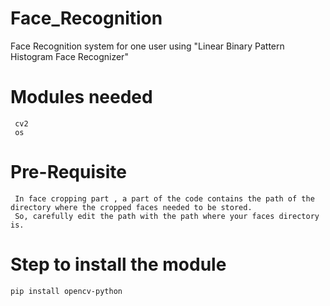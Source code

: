 # Face_Recognition
Face Recognition system for one user using "Linear Binary Pattern Histogram Face Recognizer"
# Modules needed  
     cv2
     os 
# Pre-Requisite
     In face cropping part , a part of the code contains the path of the directory where the cropped faces needed to be stored.
     So, carefully edit the path with the path where your faces directory is.
# Step to install the module
    pip install opencv-python 
      
 
 
 
